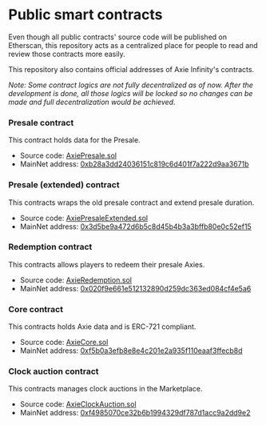# Public smart contracts

Even though all public contracts' source code will be published
on Etherscan, this repository acts as a centralized place
for people to read and review those contracts more easily.

This repository also contains official addresses of Axie Infinity's contracts.

*Note: Some contract logics are not fully decentralized as of now.
After the development is done, all those logics will be locked
so no changes can be made and full decentralization would be achieved.*

### Presale contract

This contract holds data for the Presale.

* Source code: [AxiePresale.sol](contracts/presale/AxiePresale.sol)
* MainNet address: <a href="https://etherscan.io/address/0xb28a3dd24036151c819c6d401f7a222d9aa3671b" target="_blank">0xb28a3dd24036151c819c6d401f7a222d9aa3671b</a>

### Presale (extended) contract

This contracts wraps the old presale contract and extend presale duration.

* Source code: [AxiePresaleExtended.sol](contracts/presale/AxiePresaleExtended.sol)
* MainNet address: <a href="https://etherscan.io/address/0x3d5be9a472d6b5c8d45b4b3a3bffb80e0c52ef15" target="_blank">0x3d5be9a472d6b5c8d45b4b3a3bffb80e0c52ef15</a>

### Redemption contract

This contracts allows players to redeem their presale Axies.

* Source code: [AxieRedemption.sol](contracts/presale/AxieRedemption.sol)
* MainNet address: <a href="https://etherscan.io/address/0x020f9e661e512132890d259dc363ed084cf4e5a6" target="_blank">0x020f9e661e512132890d259dc363ed084cf4e5a6</a>

### Core contract

This contracts holds Axie data and is ERC-721 compliant.

* Source code: [AxieCore.sol](contracts/core/AxieCore.sol)
* MainNet address: <a href="https://etherscan.io/address/0xf5b0a3efb8e8e4c201e2a935f110eaaf3ffecb8d" target="_blank">0xf5b0a3efb8e8e4c201e2a935f110eaaf3ffecb8d</a>

### Clock auction contract

This contracts manages clock auctions in the Marketplace.

* Source code: [AxieClockAuction.sol](contracts/marketplace/AxieClockAuction.sol)
* MainNet address: <a href="https://etherscan.io/address/0xf4985070ce32b6b1994329df787d1acc9a2dd9e2" target="_blank">0xf4985070ce32b6b1994329df787d1acc9a2dd9e2</a>
